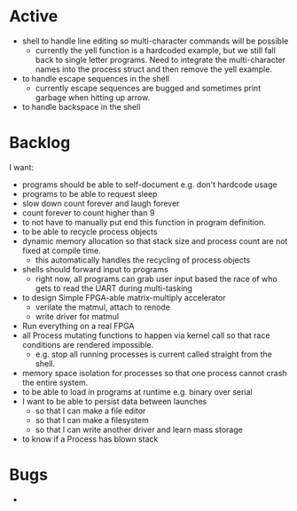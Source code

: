 # Active
- shell to handle line editing so multi-character commands will be possible
    - currently the yell function is a hardcoded example, but we still fall back to single letter programs. Need to integrate the multi-character names into the process struct and then remove the yell example.
- to handle escape sequences in the shell
    - currently escape sequences are bugged and sometimes print garbage when hitting up arrow.
- to handle backspace in the shell

# Backlog
I want:
- programs should be able to self-document e.g. don't hardcode usage
- programs to be able to request sleep
- slow down count forever and laugh forever
- count forever to count higher than 9
- to not have to manually put end this function in program definition.
- to be able to recycle process objects
- dynamic memory allocation so that stack size and process count are not fixed at compile time.
  - this automatically handles the recycling of process objects
- shells should forward input to programs
    - right now, all programs can grab user input based the race of who gets to read the UART during multi-tasking
- to design Simple FPGA-able matrix-multiply accelerator
    - verilate the matmul, attach to renode
    - write driver for matmul
- Run everything on a real FPGA
- all Process mutating functions to happen via kernel call so that race conditions are rendered impossible.
    - e.g. stop all running processes is current called straight from the shell.
- memory space isolation for processes so that one process cannot crash the entire system.
- to be able to load in programs at runtime e.g. binary over serial
- I want to be able to persist data between launches
    - so that I can make a file editor
    - so that I can make a filesystem
    - so that I can write another driver and learn mass storage
- to know if a Process has blown stack

# Bugs
-
